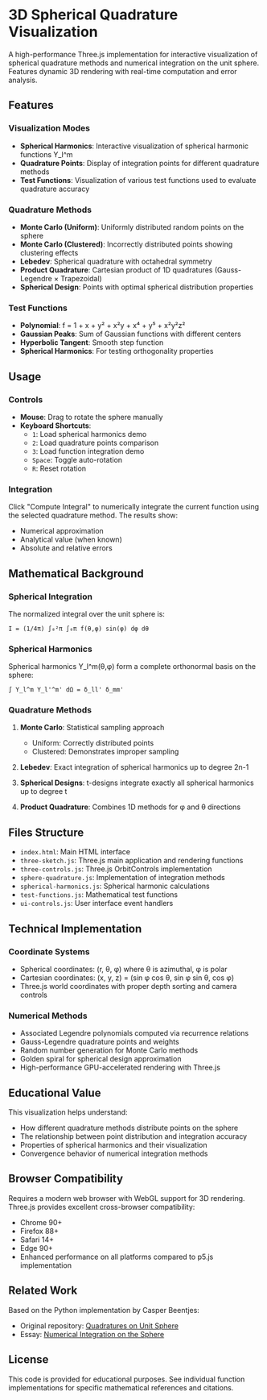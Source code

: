 # 3D Spherical Quadrature Visualization

A high-performance Three.js implementation for interactive visualization of spherical quadrature methods and numerical integration on the unit sphere. Features dynamic 3D rendering with real-time computation and error analysis.

## Features

### Visualization Modes
- **Spherical Harmonics**: Interactive visualization of spherical harmonic functions Y_l^m
- **Quadrature Points**: Display of integration points for different quadrature methods
- **Test Functions**: Visualization of various test functions used to evaluate quadrature accuracy

### Quadrature Methods
- **Monte Carlo (Uniform)**: Uniformly distributed random points on the sphere
- **Monte Carlo (Clustered)**: Incorrectly distributed points showing clustering effects
- **Lebedev**: Spherical quadrature with octahedral symmetry
- **Product Quadrature**: Cartesian product of 1D quadratures (Gauss-Legendre × Trapezoidal)
- **Spherical Design**: Points with optimal spherical distribution properties

### Test Functions
- **Polynomial**: f = 1 + x + y² + x²y + x⁴ + y⁵ + x²y²z²
- **Gaussian Peaks**: Sum of Gaussian functions with different centers
- **Hyperbolic Tangent**: Smooth step function
- **Spherical Harmonics**: For testing orthogonality properties

## Usage

### Controls
- **Mouse**: Drag to rotate the sphere manually
- **Keyboard Shortcuts**:
  - `1`: Load spherical harmonics demo
  - `2`: Load quadrature points comparison
  - `3`: Load function integration demo
  - `Space`: Toggle auto-rotation
  - `R`: Reset rotation

### Integration
Click "Compute Integral" to numerically integrate the current function using the selected quadrature method. The results show:
- Numerical approximation
- Analytical value (when known)
- Absolute and relative errors

## Mathematical Background

### Spherical Integration
The normalized integral over the unit sphere is:
```
I = (1/4π) ∫₀²π ∫₀π f(θ,φ) sin(φ) dφ dθ
```

### Spherical Harmonics
Spherical harmonics Y_l^m(θ,φ) form a complete orthonormal basis on the sphere:
```
∫ Y_l^m Y_l'^m' dΩ = δ_ll' δ_mm'
```

### Quadrature Methods

1. **Monte Carlo**: Statistical sampling approach
   - Uniform: Correctly distributed points
   - Clustered: Demonstrates improper sampling

2. **Lebedev**: Exact integration of spherical harmonics up to degree 2n-1

3. **Spherical Designs**: t-designs integrate exactly all spherical harmonics up to degree t

4. **Product Quadrature**: Combines 1D methods for φ and θ directions

## Files Structure

- `index.html`: Main HTML interface
- `three-sketch.js`: Three.js main application and rendering functions
- `three-controls.js`: Three.js OrbitControls implementation
- `sphere-quadrature.js`: Implementation of integration methods
- `spherical-harmonics.js`: Spherical harmonic calculations
- `test-functions.js`: Mathematical test functions
- `ui-controls.js`: User interface event handlers

## Technical Implementation

### Coordinate Systems
- Spherical coordinates: (r, θ, φ) where θ is azimuthal, φ is polar
- Cartesian coordinates: (x, y, z) = (sin φ cos θ, sin φ sin θ, cos φ)
- Three.js world coordinates with proper depth sorting and camera controls

### Numerical Methods
- Associated Legendre polynomials computed via recurrence relations
- Gauss-Legendre quadrature points and weights
- Random number generation for Monte Carlo methods
- Golden spiral for spherical design approximation
- High-performance GPU-accelerated rendering with Three.js

## Educational Value

This visualization helps understand:
- How different quadrature methods distribute points on the sphere
- The relationship between point distribution and integration accuracy
- Properties of spherical harmonics and their visualization
- Convergence behavior of numerical integration methods

## Browser Compatibility

Requires a modern web browser with WebGL support for 3D rendering. Three.js provides excellent cross-browser compatibility:
- Chrome 90+
- Firefox 88+
- Safari 14+
- Edge 90+
- Enhanced performance on all platforms compared to p5.js implementation

## Related Work

Based on the Python implementation by Casper Beentjes:
- Original repository: [Quadratures on Unit Sphere](https://github.com/cbeentjes/quadratures-on-unit-sphere)
- Essay: [Numerical Integration on the Sphere](http://people.maths.ox.ac.uk/beentjes/Essays/)

## License

This code is provided for educational purposes. See individual function implementations for specific mathematical references and citations.